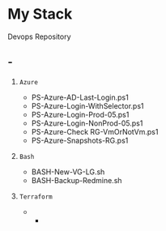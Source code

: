 # My Stack
Devops Repository

## -

1. ```Azure```
    * PS-Azure-AD-Last-Login.ps1
    * PS-Azure-Login-WithSelector.ps1
    * PS-Azure-Login-Prod-05.ps1
    * PS-Azure-Login-NonProd-05.ps1
    * PS-Azure-Check RG-VmOrNotVm.ps1
    * PS-Azure-Snapshots-RG.ps1

2. ```Bash```
    * BASH-New-VG-LG.sh
    * BASH-Backup-Redmine.sh

3. ```Terraform```
    * -